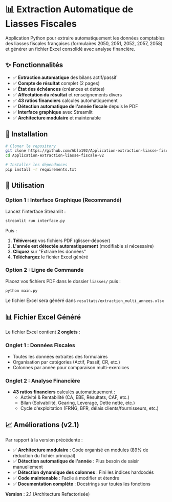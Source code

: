 # 📊 Extraction Automatique de Liasses Fiscales

Application Python pour extraire automatiquement les données comptables des liasses fiscales françaises (formulaires 2050, 2051, 2052, 2057, 2058) et générer un fichier Excel consolidé avec analyse financière.

## ✨ Fonctionnalités

- ✅ **Extraction automatique** des bilans actif/passif
- ✅ **Compte de résultat** complet (2 pages)
- ✅ **État des échéances** (créances et dettes)
- ✅ **Affectation du résultat** et renseignements divers
- ✅ **43 ratios financiers** calculés automatiquement
- ✅ **Détection automatique de l'année fiscale** depuis le PDF
- ✅ **Interface graphique** avec Streamlit
- ✅ **Architecture modulaire** et maintenable

## 🚀 Installation

```bash
# Cloner le repository
git clone https://github.com/Ablo192/Application-extraction-liasse-fiscale-v2.git
cd Application-extraction-liasse-fiscale-v2

# Installer les dépendances
pip install -r requirements.txt
```

## 📖 Utilisation

### Option 1 : Interface Graphique (Recommandé)

Lancez l'interface Streamlit :

```bash
streamlit run interface.py
```

Puis :
1. **Téléversez** vos fichiers PDF (glisser-déposer)
2. **L'année est détectée automatiquement** (modifiable si nécessaire)
3. **Cliquez** sur "Extraire les données"
4. **Téléchargez** le fichier Excel généré

### Option 2 : Ligne de Commande

Placez vos fichiers PDF dans le dossier `liasses/` puis :

```bash
python main.py
```

Le fichier Excel sera généré dans `resultats/extraction_multi_annees.xlsx`

## 📊 Fichier Excel Généré

Le fichier Excel contient **2 onglets** :

### Onglet 1 : Données Fiscales
- Toutes les données extraites des formulaires
- Organisation par catégories (Actif, Passif, CR, etc.)
- Colonnes par année pour comparaison multi-exercices

### Onglet 2 : Analyse Financière
- **43 ratios financiers** calculés automatiquement :
  - Activité & Rentabilité (CA, EBE, Résultats, CAF, etc.)
  - Bilan (Solvabilité, Gearing, Leverage, Dette nette, etc.)
  - Cycle d'exploitation (FRNG, BFR, délais clients/fournisseurs, etc.)

## 📈 Améliorations (v2.1)

Par rapport à la version précédente :

- ✅ **Architecture modulaire** : Code organisé en modules (89% de réduction du fichier principal)
- ✅ **Détection automatique de l'année** : Plus besoin de saisir manuellement
- ✅ **Détection dynamique des colonnes** : Fini les indices hardcodés
- ✅ **Code maintenable** : Facile à modifier et étendre
- ✅ **Documentation complète** : Docstrings sur toutes les fonctions

**Version** : 2.1 (Architecture Refactorisée)
